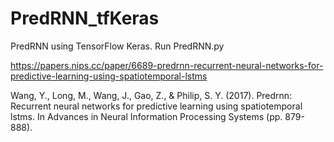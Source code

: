 # PredRNN_tfKeras
PredRNN using TensorFlow Keras.
Run PredRNN.py

https://papers.nips.cc/paper/6689-predrnn-recurrent-neural-networks-for-predictive-learning-using-spatiotemporal-lstms

Wang, Y., Long, M., Wang, J., Gao, Z., & Philip, S. Y. (2017). Predrnn: Recurrent neural networks for predictive learning using spatiotemporal lstms. In Advances in Neural Information Processing Systems (pp. 879-888).
